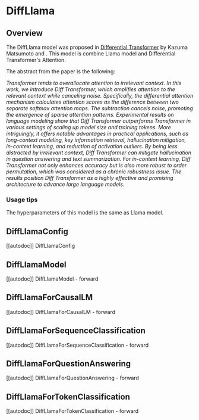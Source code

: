 <!--Copyright 2024 The HuggingFace Team. All rights reserved.

Licensed under the Apache License, Version 2.0 (the "License"); you may not use this file except in compliance with
the License. You may obtain a copy of the License at

http://www.apache.org/licenses/LICENSE-2.0

Unless required by applicable law or agreed to in writing, software distributed under the License is distributed on
an "AS IS" BASIS, WITHOUT WARRANTIES OR CONDITIONS OF ANY KIND, either express or implied. See the License for the
specific language governing permissions and limitations under the License.

⚠️ Note that this file is in Markdown but contain specific syntax for our doc-builder (similar to MDX) that may not be
rendered properly in your Markdown viewer.

-->

# DiffLlama

## Overview

The DiffLlama model was proposed in [Differential Transformer](https://arxiv.org/abs/2410.05258) by Kazuma Matsumoto and .
This model is combine Llama model and Differential Transformer's Attention.

The abstract from the paper is the following:

*Transformer tends to overallocate attention to irrelevant context. In this work, we introduce Diff Transformer, which amplifies attention to the relevant context while canceling noise. Specifically, the differential attention mechanism calculates attention scores as the difference between two separate softmax attention maps. The subtraction cancels noise, promoting the emergence of sparse attention patterns. Experimental results on language modeling show that Diff Transformer outperforms Transformer in various settings of scaling up model size and training tokens. More intriguingly, it offers notable advantages in practical applications, such as long-context modeling, key information retrieval, hallucination mitigation, in-context learning, and reduction of activation outliers. By being less distracted by irrelevant context, Diff Transformer can mitigate hallucination in question answering and text summarization. For in-context learning, Diff Transformer not only enhances accuracy but is also more robust to order permutation, which was considered as a chronic robustness issue. The results position Diff Transformer as a highly effective and promising architecture to advance large language models.*

### Usage tips
The hyperparameters of this model is the same as Llama model.


## DiffLlamaConfig

[[autodoc]] DiffLlamaConfig

## DiffLlamaModel

[[autodoc]] DiffLlamaModel
    - forward

## DiffLlamaForCausalLM

[[autodoc]] DiffLlamaForCausalLM
    - forward

## DiffLlamaForSequenceClassification

[[autodoc]] DiffLlamaForSequenceClassification
    - forward

## DiffLlamaForQuestionAnswering

[[autodoc]] DiffLlamaForQuestionAnswering
    - forward

## DiffLlamaForTokenClassification

[[autodoc]] DiffLlamaForTokenClassification
    - forward
